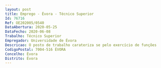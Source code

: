 ```yaml
--- 
layout: post
title: Emprego - Évora - Técnico Superior
Id: 76716
Ref: OE202005/0540
DataAbertura: 2020-05-25
DataFecho: 2020-06-08
Trabalho: Técnico Superior
Empregador: Universidade de Évora
Descricao: O posto de trabalho carateriza se pelo exercício de funções na carreira geral de técnico superior, tal como descrito no anexo a que se refere o n.º 2 do artigo 88.º da Lei nº 35 2004, de 20 de junho nomeadamente  a) Gestão de contratos de manutenção b) Definição e análise de planos e de ações a nível preventivo e corretivo c) Análise de manuais de manutenção e) Outras funções executivas, enquadradas em diretivas gerais bem definidas e com graus de complexidade variáveis, execução de tarefas de apoio elementares, podendo comportar componente de projeto ou de apoio direto à manutenção preventiva de centrais térmicas, chillers, VRV´s, rooftop, Utas, multi splits e ventiloconvectores.Será também tarefa do trabalhador o diagnóstico de avarias e a produção de relatórios periódicos. A execução das tarefas poderá ser feita individualmente ou integrado em equipa, quer respeitantes a trabalhos de projeto, quer respeitantes a trabalhos de supervisão dos trabalhos em curso, com graus de complexidade variados.
CodigoPostal: 7004-516 ÉVORA
Concelho: Évora
Distrito: Évora
--- 
```

